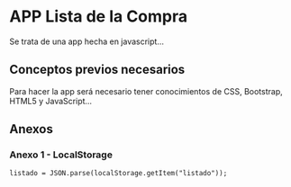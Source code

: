 # APP Lista de la Compra

Se trata de una app hecha en javascript...

## Conceptos previos necesarios

Para hacer la app será necesario tener conocimientos de CSS, Bootstrap, HTML5 y JavaScript...

## Anexos

### Anexo 1 - LocalStorage

```
listado = JSON.parse(localStorage.getItem("listado"));
```
